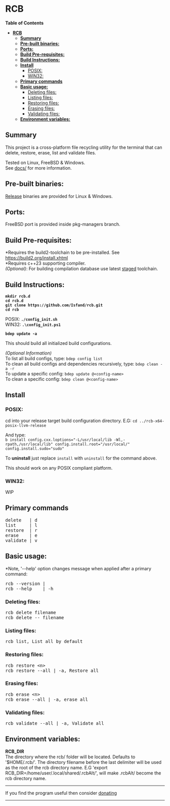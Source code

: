 # **RCB**

**Table of Contents**
- [**RCB**](#rcb)
	- [**Summary**](#summary)
	- [**Pre-built binaries:**](#pre-built-binaries)
	- [**Ports:**](#ports)
	- [**Build Pre-requisites:**](#build-pre-requisites)
	- [**Build Instructions:**](#build-instructions)
	- [**Install**](#install)
		- [POSIX:](#posix)
		- [WIN32:](#win32)
	- [**Primary commands**](#primary-commands)
	- [**Basic usage:**](#basic-usage)
		- [Deleting files:](#deleting-files)
		- [Listing files:](#listing-files)
		- [Restoring files:](#restoring-files)
		- [Erasing files:](#erasing-files)
		- [Validating files:](#validating-files)
	- [**Environment variables:**](#environment-variables)

## **Summary**

This project is a cross-platform file recycling utility for the terminal that can delete, restore, erase, list and validate files.

Tested on Linux, FreeBSD & Windows. \
See [docs/](docs/) for more information.

## **Pre-built binaries:**
[Release](https://github.com/Isfand/rcb/releases) binaries are provided for Linux & Windows.

## **Ports:**
FreeBSD port is provided inside pkg-managers branch.

## **Build Pre-requisites:**
*Requires the build2-toolchain to be pre-installed. See https://build2.org/install.xhtml \
*Requires c++23 supporting compiler. \
*(Optional)*: For building compilation database use latest [staged](https://stage.build2.org/0/) toolchain.

## **Build Instructions:**

**`mkdir rcb.d`** \
**`cd rcb.d`** \
**`git clone https://github.com/Isfand/rcb.git`** \
**`cd rcb`**

POSIX: **`./config_init.sh`**\
WIN32: **`.\config_init.ps1`**

**`bdep update -a`**

This should build all initialized build configurations.

*(Optional Information)* \
To list all build configs, type: `bdep config list` \
To clean all build configs and dependencies recursively, type: `bdep clean -a -r` \
To update a specific config: `bdep update @<config-name>` \
To clean a specific config: `bdep clean @<config-name>`

## **Install**

### POSIX:
cd into your release target build configuration directory. E.G: `cd ../rcb-x64-posix-llvm-release`

And type: \
`b install config.cxx.loptions="-L/usr/local/lib -Wl,-rpath,/usr/local/lib" config.install.root="/usr/local/" config.install.sudo="sudo"`

To **uninstall** just replace `install` with `uninstall` for the command above. 

This should work on any POSIX compliant platform.

### WIN32:
WIP

## **Primary commands**

<pre>
delete   | d
list     | l
restore  | r
erase    | e
validate | v
</pre>

## **Basic usage:**
*Note, '--help' option changes message when applied after a primary command:
<pre>
rcb --version | 
rcb --help    | -h
</pre>


### Deleting files:
<pre>
rcb delete filename
rcb delete -- filename
</pre>

### Listing files:
<pre>
rcb list, List all by default
</pre>

### Restoring files:
<pre>
rcb restore &lt;n&gt;
rcb restore --all | -a, Restore all
</pre>

### Erasing files:
<pre>
rcb erase &lt;n&gt;
rcb erase --all | -a, erase all
</pre>

### Validating files:
<pre>
rcb validate --all | -a, Validate all
</pre>

## **Environment variables:**
**RCB_DIR**\
The directory where the rcb/ folder will be located. Defaults to '$HOME/.rcb/'. The directory filename before the last delimiter will be used as the root of the rcb directory name.
E.G 'export RCB_DIR=/home/user/.local/shared/.rcbAlt/', will make .rcbAlt/ become the rcb directory name.

---

If you find the program useful then consider [donating](https://www.paypal.com/donate/?hosted_button_id=ZP93X3GYEJBA4)

---
